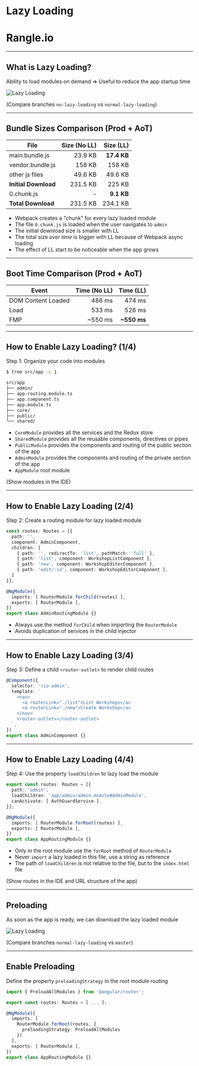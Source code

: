 # Lazy Loading

# Rangle.io

---

## What is Lazy Loading?

Ability to load modules on demand => Useful to reduce the app startup time

![Lazy Loading](content/images/lazy-loading.jpg)

(Compare branches `no-lazy-loading` vs `normal-lazy-loading`)

---

## Bundle Sizes Comparison (Prod + AoT)

| File                 | Size (No LL) |   Size (LL) |
| ---                  |         ---: |        ---: | 
| main.bundle.js       |      23.9 KB | **17.4 KB** |
| vendor.bundle.js     |       158 KB |      158 KB |
| other js files       |      49.6 KB |     49.6 KB |
| **Initial Download** |     231.5 KB |      225 KB |     
| 0.chunk.js           |            - |  **9.1 KB** |
| **Total Download**   |     231.5 KB |    234.1 KB |

- Webpack creates a "chunk" for every lazy loaded module
- The file `0.chunk.js` is loaded when the user navigates to `admin`
- The initial download size is smaller with LL
- The total size _over time_ is bigger with LL because of Webpack async loading
- The effect of LL start to be noticeable when the app grows

---

## Boot Time Comparison (Prod + AoT)

| Event              | Time (No LL) |   Time (LL) |
| ---                |         ---: |        ---: | 
| DOM Content Loaded |       486 ms |      474 ms |
| Load               |       533 ms |      526 ms |
| FMP                |      ~550 ms | **~550 ms** |

---

## How to Enable Lazy Loading? (1/4)

Step 1: Organize your code into modules

```sh
$ tree src/app -L 1

src/app
├── admin/
├── app-routing.module.ts
├── app.component.ts
├── app.module.ts
├── core/
├── public/
└── shared/
```

- `CoreModule` provides all the services and the Redux store
- `SharedModule` provides all the reusable components, directives or pipes
- `PublicModule` provides the components and routing of the public section of the app
- `AdminModule` provides the components and routing of the private section of the app
- `AppModule` root module

(Show modules in the IDE)

---

## How to Enable Lazy Loading (2/4)

Step 2: Create a routing module for lazy loaded module

```ts
const routes: Routes = [{
  path: '',
  component: AdminComponent,
  children: [
    { path: '', redirectTo: 'list', pathMatch: 'full' },
    { path: 'list', component: WorkshopListComponent },
    { path: 'new', component: WorkshopEditorComponent },
    { path: 'edit/:id', component: WorkshopEditorComponent },
  ]
}];

@NgModule({
  imports: [ RouterModule.forChild(routes) ],
  exports: [ RouterModule ],
})
export class AdminRoutingModule {}
```

- Always use the method `forChild` when importing the `RouterModule`
- Avoids duplication of services in the child injector

---

## How to Enable Lazy Loading (3/4)

Step 3: Define a child `<router-outlet>` to render child routes

```ts
@Component({
  selector: 'rio-admin',
  template: `
    <nav>
      <a routerLink="./list">List Workshops</a>
      <a routerLink="./new">Create Workshop</a>
    </nav>
    <router-outlet></router-outlet>
  `,
})
export class AdminComponent {}
```

---

## How to Enable Lazy Loading (4/4)

Step 4: Use the property `loadChildren` to lazy load the module

```ts
export const routes: Routes = [{
  path: 'admin',
  loadChildren: 'app/admin/admin.module#AdminModule',
  canActivate: [ AuthGuardService ],
}];

@NgModule({
  imports: [ RouterModule.forRoot(routes) ],
  exports: [ RouterModule ],
})
export class AppRoutingModule {}
```

- Only in the root module use the `forRoot` method of `RouterModule`
- Never `import` a lazy loaded in this file, use a string as reference
- The path of `loadChildren` is not relative to the file, but to the `index.html` file

(Show routes in the IDE and URL structure of the app)

---

## Preloading

As soon as the app is ready, we can download the lazy loaded module

![Lazy Loading](content/images/lazy-loading-with-preloading.jpg)

(Compare branches `normal-lazy-loading` vs `master`)

---

## Enable Preloading

Define the property `preloadingStrategy` in the root module routing

```ts
import { PreloadAllModules } from '@angular/router';

export const routes: Routes = [ ... ];

@NgModule({
  imports: [
    RouterModule.forRoot(routes, { 
      preloadingStrategy: PreloadAllModules
    })
  ],
  exports: [ RouterModule ],
})
export class AppRoutingModule {}
```